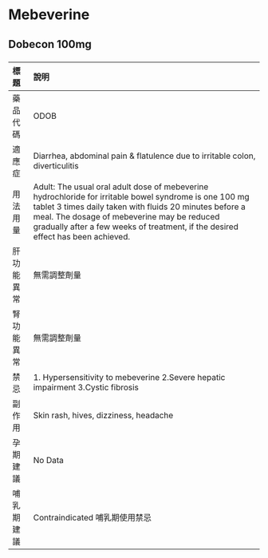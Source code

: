# Mebeverine

## Dobecon 100mg

##### 

| 標題       | 說明                                                                                                                                                                                                                                                                                                |
|:-----------|:----------------------------------------------------------------------------------------------------------------------------------------------------------------------------------------------------------------------------------------------------------------------------------------------------|
| 藥品代碼   | ODOB                                                                                                                                                                                                                                                                                                |
| 適應症     | Diarrhea, abdominal pain & flatulence due to irritable colon, diverticulitis                                                                                                                                                                                                                        |
| 用法用量   | Adult: The usual oral adult dose of mebeverine hydrochloride for irritable bowel syndrome is one 100 mg tablet 3 times daily taken with fluids 20 minutes before a meal. The dosage of mebeverine may be reduced gradually after a few weeks of treatment, if the desired effect has been achieved. |
| 肝功能異常 | 無需調整劑量                                                                                                                                                                                                                                                                                        |
| 腎功能異常 | 無需調整劑量                                                                                                                                                                                                                                                                                        |
| 禁忌       | 1. Hypersensitivity to mebeverine 2.Severe hepatic impairment 3.Cystic fibrosis                                                                                                                                                                                                                     |
| 副作用     | Skin rash, hives, dizziness, headache                                                                                                                                                                                                                                                               |
| 孕期建議   | No Data                                                                                                                                                                                                                                                                                             |
| 哺乳期建議 | Contraindicated 哺乳期使用禁忌                                                                                                                                                                                                                                                                      |


